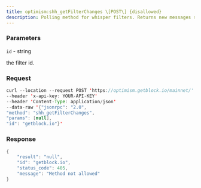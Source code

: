 ```yaml
---
title: optimism:shh_getFilterChanges \[POST\] {disallowed}
description: Polling method for whisper filters. Returns new messages since the lastcall of this method.Note calling the shh_getMessages method, will reset the buffer for thismethod, so that you won’t receive duplicate messages.
---
```


### Parameters


`id` - string

the filter id.

### Request

``` java
curl --location --request POST 'https://optimism.getblock.io/mainnet/' 
--header 'x-api-key: YOUR-API-KEY' 
--header 'Content-Type: application/json' 
--data-raw '{"jsonrpc": "2.0",
"method": "shh_getFilterChanges",
"params": [null],
"id": "getblock.io"}'
```

###  Response

``` java
{
    "result": "null",
    "id": "getblock.io",
    "status_code": 405,
    "message": "Method not allowed"
}
```

